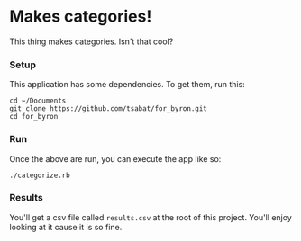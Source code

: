 # Makes categories!

This thing makes categories.  Isn't that cool?

### Setup 

This application has some dependencies.  To get them, run this:

```
cd ~/Documents
git clone https://github.com/tsabat/for_byron.git
cd for_byron
```

### Run

Once the above are run, you can execute the app like so:

```
./categorize.rb
```

### Results

You'll get a csv file called `results.csv` at the root of this project.  You'll
enjoy looking at it cause it is so fine.
